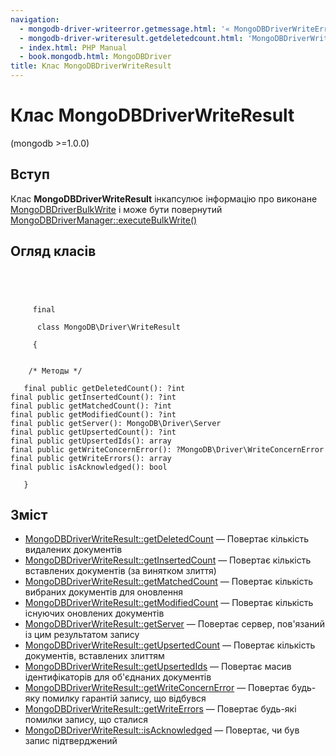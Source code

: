 ```yaml
---
navigation:
  - mongodb-driver-writeerror.getmessage.html: '« MongoDBDriverWriteError::getMessage'
  - mongodb-driver-writeresult.getdeletedcount.html: 'MongoDBDriverWriteResult::getDeletedCount »'
  - index.html: PHP Manual
  - book.mongodb.html: MongoDBDriver
title: Клас MongoDBDriverWriteResult
---
```

# Клас MongoDBDriverWriteResult

(mongodb >=1.0.0)

## Вступ

Клас **MongoDBDriverWriteResult** інкапсулює інформацію про виконане [MongoDBDriverBulkWrite](class.mongodb-driver-bulkwrite.html) і може бути повернутий [MongoDBDriverManager::executeBulkWrite()](mongodb-driver-manager.executebulkwrite.html)

## Огляд класів

```classsynopsis



    
     final
     
      class MongoDB\Driver\WriteResult
     
     {


    /* Методы */
    
   final public getDeletedCount(): ?int
final public getInsertedCount(): ?int
final public getMatchedCount(): ?int
final public getModifiedCount(): ?int
final public getServer(): MongoDB\Driver\Server
final public getUpsertedCount(): ?int
final public getUpsertedIds(): array
final public getWriteConcernError(): ?MongoDB\Driver\WriteConcernError
final public getWriteErrors(): array
final public isAcknowledged(): bool

   }
```

## Зміст

-   [MongoDBDriverWriteResult::getDeletedCount](mongodb-driver-writeresult.getdeletedcount.html) — Повертає кількість видалених документів
-   [MongoDBDriverWriteResult::getInsertedCount](mongodb-driver-writeresult.getinsertedcount.html) — Повертає кількість вставлених документів (за винятком злиття)
-   [MongoDBDriverWriteResult::getMatchedCount](mongodb-driver-writeresult.getmatchedcount.html) — Повертає кількість вибраних документів для оновлення
-   [MongoDBDriverWriteResult::getModifiedCount](mongodb-driver-writeresult.getmodifiedcount.html) — Повертає кількість існуючих оновлених документів
-   [MongoDBDriverWriteResult::getServer](mongodb-driver-writeresult.getserver.html) — Повертає сервер, пов'язаний із цим результатом запису
-   [MongoDBDriverWriteResult::getUpsertedCount](mongodb-driver-writeresult.getupsertedcount.html) — Повертає кількість документів, вставлених злиттям
-   [MongoDBDriverWriteResult::getUpsertedIds](mongodb-driver-writeresult.getupsertedids.html) — Повертає масив ідентифікаторів для об'єднаних документів
-   [MongoDBDriverWriteResult::getWriteConcernError](mongodb-driver-writeresult.getwriteconcernerror.html) — Повертає будь-яку помилку гарантій запису, що відбувся
-   [MongoDBDriverWriteResult::getWriteErrors](mongodb-driver-writeresult.getwriteerrors.html) — Повертає будь-які помилки запису, що сталися
-   [MongoDBDriverWriteResult::isAcknowledged](mongodb-driver-writeresult.isacknowledged.html) — Повертає, чи був запис підтверджений
